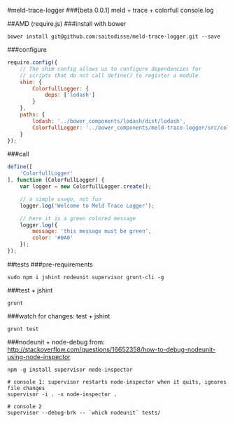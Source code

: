 #meld-trace-logger 
###[beta 0.0.1]
meld + trace + colorfull console.log

##AMD (require.js)
###install with bower
```
bower install git@github.com:saitodisse/meld-trace-logger.git --save
```

###configure
```javascript
require.config({
	// The shim config allows us to configure dependencies for
	// scripts that do not call define() to register a module
	shim: {
		ColorfullLogger: {
			deps: ['lodash']
		}
	},
	paths: {
		lodash: '../bower_components/lodash/dist/lodash',
		ColorfullLogger: '../bower_components/meld-trace-logger/src/colorfull-logger'
	}
});
```

###call
```javascript
define([
	'ColorfullLogger'
], function (ColorfullLogger) {
	var logger = new ColorfullLogger.create();

	// a simple usage, not fun
	logger.log('Welcome to Meld Trace Logger');

	// here it is a green colored message
	logger.log({
		message: 'this message must be green',
		color: '#0A0'
	});
});
```

##tests
###pre-requirements
```
sudo npm i jshint nodeunit supervisor grunt-cli -g
```

###test + jshint
```
grunt
```

###watch for changes: test + jshint
```
grunt test
```

###nodeunit + node-debug
from: http://stackoverflow.com/questions/16652358/how-to-debug-nodeunit-using-node-inspector
```
npm -g install supervisor node-inspector

# console 1: supervisor restarts node-inspector when it quits, ignores file changes
supervisor -i . -x node-inspector .

# console 2
supervisor --debug-brk -- `which nodeunit` tests/
```


